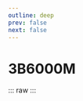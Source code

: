 ```yaml
---
outline: deep
prev: false
next: false
---
```

# 3B6000M

::: raw
<ClientOnly>
    <CpuTable chips="3B6000M" />
</ClientOnly>
:::

<script setup>
    import CpuTable from "@/.vitepress/theme/components/chips/cpu_table.vue"
</script>